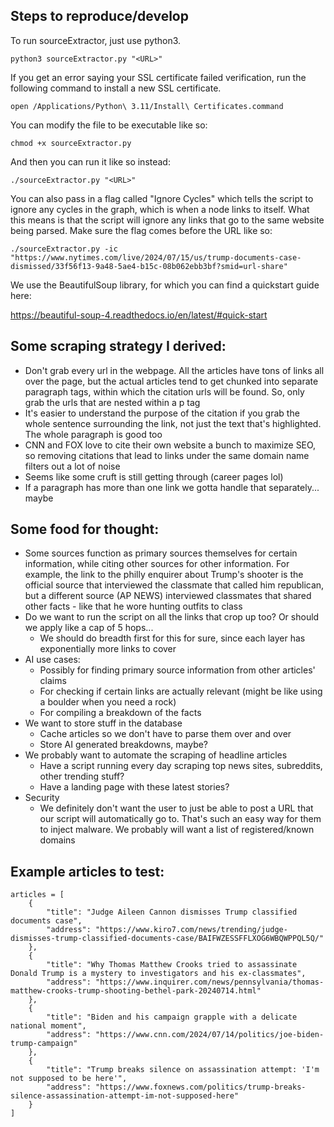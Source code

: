 ## Steps to reproduce/develop

To run sourceExtractor, just use python3. 

`python3 sourceExtractor.py "<URL>"`

If you get an error saying your SSL certificate failed verification, run the following command to install a new SSL certificate.

`open /Applications/Python\ 3.11/Install\ Certificates.command`

You can modify the file to be executable like so:

`chmod +x sourceExtractor.py`

And then you can run it like so instead:

`./sourceExtractor.py "<URL>"`

You can also pass in a flag called "Ignore Cycles" which tells the script to ignore any cycles in the graph, which is when a node links to itself. What this means is that the script will ignore any links that go to the same website being parsed. Make sure the flag comes before the URL like so:

`./sourceExtractor.py -ic "https://www.nytimes.com/live/2024/07/15/us/trump-documents-case-dismissed/33f56f13-9a48-5ae4-b15c-08b062ebb3bf?smid=url-share"`

We use the BeautifulSoup library, for which you can find a quickstart guide here:

https://beautiful-soup-4.readthedocs.io/en/latest/#quick-start

## Some scraping strategy I derived:
- Don't grab every url in the webpage. All the articles have tons of links all over the page, but the actual articles tend to get chunked into separate paragraph tags, within which the citation urls will be found. So, only grab the urls that are nested within a p tag
- It's easier to understand the purpose of the citation if you grab the whole sentence surrounding the link, not just the text that's highlighted. The whole paragraph is good too
- CNN and FOX love to cite their own website a bunch to maximize SEO, so removing citations that lead to links under the same domain name filters out a lot of noise
- Seems like some cruft is still getting through (career pages lol)
- If a paragraph has more than one link we gotta handle that separately... maybe

## Some food for thought:
- Some sources function as primary sources themselves for certain information, while citing other sources for other information. For example, the link to the philly enquirer about Trump's shooter is the official source that interviewed the classmate that called him republican, but a different source (AP NEWS) interviewed classmates that shared other facts - like that he wore hunting outfits to class
- Do we want to run the script on all the links that crop up too? Or should we apply like a cap of 5 hops...
    - We should do breadth first for this for sure, since each layer has exponentially more links to cover
- AI use cases:
    - Possibly for finding primary source information from other articles' claims
    - For checking if certain links are actually relevant (might be like using a boulder when you need a rock)
    - For compiling a breakdown of the facts
- We want to store stuff in the database
    - Cache articles so we don't have to parse them over and over
    - Store AI generated breakdowns, maybe?
- We probably want to automate the scraping of headline articles
    - Have a script running every day scraping top news sites, subreddits, other trending stuff?
    - Have a landing page with these latest stories?
- Security
    - We definitely don't want the user to just be able to post a URL that our script will automatically go to. That's such an easy way for them to inject malware. We probably will want a list of registered/known domains

## Example articles to test:

```
articles = [
    {
        "title": "Judge Aileen Cannon dismisses Trump classified documents case",
        "address": "https://www.kiro7.com/news/trending/judge-dismisses-trump-classified-documents-case/BAIFWZESSFFLXOG6WBQWPPQL5Q/"
    },
    {
        "title": "Why Thomas Matthew Crooks tried to assassinate Donald Trump is a mystery to investigators and his ex-classmates",
        "address": "https://www.inquirer.com/news/pennsylvania/thomas-matthew-crooks-trump-shooting-bethel-park-20240714.html"
    },
    {
        "title": "Biden and his campaign grapple with a delicate national moment",
        "address": "https://www.cnn.com/2024/07/14/politics/joe-biden-trump-campaign"
    },
    {
        "title": "Trump breaks silence on assassination attempt: 'I'm not supposed to be here'",
        "address": "https://www.foxnews.com/politics/trump-breaks-silence-assassination-attempt-im-not-supposed-here"
    }
]
```